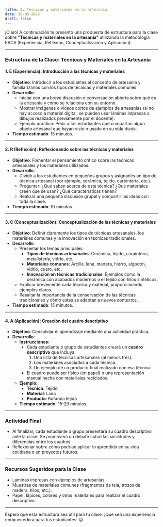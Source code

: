 ```yaml
---
title: 2. Técnicas y materiales en la artesanía 
date: 26-05-2025
draft: false
---
```


¡Claro! A continuación te presento una propuesta de estructura para la clase sobre **"Técnicas y materiales en la artesanía"** utilizando la metodología ERCA (Experiencia, Reflexión, Conceptualización y Aplicación):

---

### **Estructura de la Clase: Técnicas y Materiales en la Artesanía**

#### 1. **E (Experiencia): Introducción a las técnicas y materiales**
   - **Objetivo**: Introducir a los estudiantes al concepto de artesanía y familiarizarlos con los tipos de técnicas y materiales comunes.
   - **Desarrollo**:
     - Iniciar con una breve discusión o conversación abierta sobre qué es la artesanía y cómo se relaciona con su entorno.
     - Mostrar imágenes o videos cortos de ejemplos de artesanías (si no hay acceso a material digital, se pueden usar láminas impresas o dibujos realizados previamente por el docente).
     - Ejemplo práctico: Pedir a los estudiantes que compartan algún objeto artesanal que hayan visto o usado en su vida diaria.
   - **Tiempo estimado**: 15 minutos.

---

#### 2. **R (Reflexión): Reflexionando sobre las técnicas y materiales**
   - **Objetivo**: Fomentar el pensamiento crítico sobre las técnicas artesanales y los materiales utilizados.
   - **Desarrollo**:
     - Dividir a los estudiantes en pequeños grupos y asignarles un tipo de técnica artesanal (por ejemplo, cerámica, tejido, carpintería, etc.).
     - Preguntar: ¿Qué saben acerca de esta técnica? ¿Qué materiales creen que se usan? ¿Qué características tienen?
     - Realizar una pequeña discusión grupal y compartir las ideas con toda la clase.
   - **Tiempo estimado**: 10 minutos.

---

#### 3. **C (Conceptualización): Conceptualización de las técnicas y materiales**
   - **Objetivo**: Definir claramente los tipos de técnicas artesanales, los materiales comunes y la innovación en técnicas tradicionales.
   - **Desarrollo**:
     - Presentar los temas principales:
       - **Tipos de técnicas artesanales**: Cerámica, tejido, carpintería, metalistería, vidrio, etc.
       - **Materiales comunes**: Arcilla, lana, madera, hierro, algodón, vidrio, cuero, etc.
       - **Innovación en técnicas tradicionales**: Ejemplos como la cerámica con acabados modernos o el tejido con hilos sintéticos.
     - Explicar brevemente cada técnica y material, proporcionando ejemplos claros.
     - Resaltar la importancia de la conservación de las técnicas tradicionales y cómo estas se adaptan a nuevos contextos.
   - **Tiempo estimado**: 15 minutos.

---

#### 4. **A (Aplicación): Creación del cuadro descriptivo**
   - **Objetivo**: Consolidar el aprendizaje mediante una actividad práctica.
   - **Desarrollo**:
     - **Instrucciones**:
       - Cada estudiante o grupo de estudiantes creará un **cuadro descriptivo** que incluya:
         1. Una lista de técnicas artesanales (al menos tres).
         2. Los materiales asociados a cada técnica.
         3. Un ejemplo de un producto final realizado con esa técnica.
       - El cuadro puede ser físico (en papel) o una representación manual hecha con materiales reciclados.
     - **Ejemplo**:
        - **Técnica**: Tejido
        - **Material**: Lana
        - **Producto**: Bufanda tejida
     - **Tiempo estimado**: 15-20 minutos.

---

### **Actividad Final**
- Al finalizar, cada estudiante o grupo presentará su cuadro descriptivo ante la clase. Se promoverá un debate sobre las similitudes y diferencias entre los cuadros.
- Reflexionar sobre cómo podrían aplicar lo aprendido en su vida cotidiana o en proyectos futuros.

---

### **Recursos Sugeridos para la Clase**
- Láminas impresas con ejemplos de artesanías.
- Muestras de materiales comunes (fragmentos de tela, trozos de madera, hilos, etc.).
- Papel, lápices, colores y otros materiales para realizar el cuadro descriptivo.

---

Espero que esta estructura sea útil para tu clase. ¡Que sea una experiencia enriquecedora para tus estudiantes! 😊